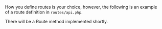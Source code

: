 How you define routes is your choice, however, the following is an example of a route definition in `routes/api.php`.

There will be a Route method implemented shortly.